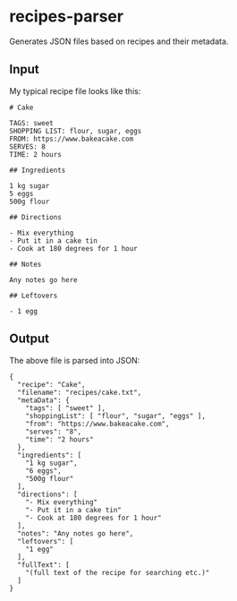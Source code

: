 # recipes-parser

Generates JSON files based on recipes and their metadata.

## Input

My typical recipe file looks like this:

    # Cake

    TAGS: sweet
    SHOPPING LIST: flour, sugar, eggs
    FROM: https://www.bakeacake.com
    SERVES: 8
    TIME: 2 hours

    ## Ingredients

    1 kg sugar
    5 eggs
    500g flour

    ## Directions

    - Mix everything
    - Put it in a cake tin
    - Cook at 180 degrees for 1 hour

    ## Notes

    Any notes go here

    ## Leftovers

    - 1 egg

## Output

The above file is parsed into JSON:

    {
      "recipe": "Cake",
      "filename": "recipes/cake.txt",
      "metaData": {
        "tags": [ "sweet" ],
        "shoppingList": [ "flour", "sugar", "eggs" ],
        "from": "https://www.bakeacake.com",
        "serves": "8",
        "time": "2 hours"
      },
      "ingredients": [
        "1 kg sugar",
        "6 eggs",
        "500g flour"
      ],
      "directions": [
        "- Mix everything"
        "- Put it in a cake tin"
        "- Cook at 180 degrees for 1 hour"
      ],
      "notes": "Any notes go here",
      "leftovers": [
        "1 egg"
      ],
      "fullText": [
        "(full text of the recipe for searching etc.)"
      ]
    }
